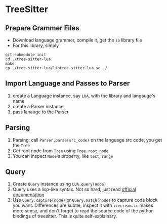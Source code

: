 # TreeSitter

## Prepare Grammer Files

- Download language grammer, compile it, get the `so` library file
- For this library, simply

```shell
git submodule init
cd ./tree-sitter-lua
make
cp ./tree-sitter-lua/libtree-sitter-lua.so ./
```

## Import Language and Passes to Parser

1. create a Language instance, say `LUA`, with the library and langauge's name
2. create a Parser instance
3. pass lanauge to the Parser


## Parsing

1. Parsing: call `Parser.parse(src_code)` on the language src code, you get the `Tree`
2. Get root node from `Tree` using `Tree.root_node`
3. You can inspect `Node`'s property, like `text`, `range`

## Query

1. Create `Query` instance using `LUA.query(node)`
2. Query uses a lisp-like syntax. Not so hard, just read [official documentation](https://tree-sitter.github.io/tree-sitter/syntax-highlighting#queries)
3. Use `Query.capture(node)` or `Query.match(node)` to capture code block you want. Differences are subtle, inspect it with `icecream.ic` makes more sense, and don't forget to read the source code of the python bindings of treesitter. This is quite self-explainary.
